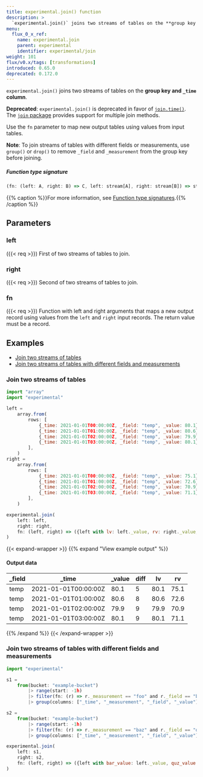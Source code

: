 ```yaml
---
title: experimental.join() function
description: >
  `experimental.join()` joins two streams of tables on the **group key and `_time` column**.
menu:
  flux_0_x_ref:
    name: experimental.join
    parent: experimental
    identifier: experimental/join
weight: 101
flux/v0.x/tags: [transformations]
introduced: 0.65.0
deprecated: 0.172.0
---
```


<!------------------------------------------------------------------------------

IMPORTANT: This page was generated from comments in the Flux source code. Any
edits made directly to this page will be overwritten the next time the
documentation is generated. 

To make updates to this documentation, update the function comments above the
function definition in the Flux source code:

https://github.com/influxdata/flux/blob/master/stdlib/experimental/experimental.flux#L399-L403

Contributing to Flux: https://github.com/influxdata/flux#contributing
Fluxdoc syntax: https://github.com/influxdata/flux/blob/master/docs/fluxdoc.md

------------------------------------------------------------------------------->

`experimental.join()` joins two streams of tables on the **group key and `_time` column**.

**Deprecated**: `experimental.join()` is deprecated in favor of [`join.time()`](https://docs.influxdata.com/flux/v0.x/stdlib/join/time/).
The [`join` package](https://docs.influxdata.com/flux/v0.x/stdlib/join/) provides support
for multiple join methods.

Use the `fn` parameter to map new output tables using values from input tables.

**Note**: To join streams of tables with different fields or measurements,
use `group()` or `drop()` to remove `_field` and `_measurement` from the
group key before joining.

##### Function type signature

```js
(fn: (left: A, right: B) => C, left: stream[A], right: stream[B]) => stream[C] where A: Record, B: Record, C: Record
```

{{% caption %}}For more information, see [Function type signatures](/flux/v0.x/function-type-signatures/).{{% /caption %}}

## Parameters

### left
({{< req >}})
First of two streams of tables to join.



### right
({{< req >}})
Second of two streams of tables to join.



### fn
({{< req >}})
Function with left and right arguments that maps a new output record
using values from the `left` and `right` input records.
The return value must be a record.




## Examples

- [Join two streams of tables](#join-two-streams-of-tables)
- [Join two streams of tables with different fields and measurements](#join-two-streams-of-tables-with-different-fields-and-measurements)

### Join two streams of tables

```js
import "array"
import "experimental"

left =
    array.from(
        rows: [
            {_time: 2021-01-01T00:00:00Z, _field: "temp", _value: 80.1},
            {_time: 2021-01-01T01:00:00Z, _field: "temp", _value: 80.6},
            {_time: 2021-01-01T02:00:00Z, _field: "temp", _value: 79.9},
            {_time: 2021-01-01T03:00:00Z, _field: "temp", _value: 80.1},
        ],
    )
right =
    array.from(
        rows: [
            {_time: 2021-01-01T00:00:00Z, _field: "temp", _value: 75.1},
            {_time: 2021-01-01T01:00:00Z, _field: "temp", _value: 72.6},
            {_time: 2021-01-01T02:00:00Z, _field: "temp", _value: 70.9},
            {_time: 2021-01-01T03:00:00Z, _field: "temp", _value: 71.1},
        ],
    )

experimental.join(
    left: left,
    right: right,
    fn: (left, right) => ({left with lv: left._value, rv: right._value, diff: left._value - right._value}),
)
```

{{< expand-wrapper >}}
{{% expand "View example output" %}}

#### Output data

| _field  | _time                | _value  | diff  | lv   | rv   |
| ------- | -------------------- | ------- | ----- | ---- | ---- |
| temp    | 2021-01-01T00:00:00Z | 80.1    | 5     | 80.1 | 75.1 |
| temp    | 2021-01-01T01:00:00Z | 80.6    | 8     | 80.6 | 72.6 |
| temp    | 2021-01-01T02:00:00Z | 79.9    | 9     | 79.9 | 70.9 |
| temp    | 2021-01-01T03:00:00Z | 80.1    | 9     | 80.1 | 71.1 |

{{% /expand %}}
{{< /expand-wrapper >}}

### Join two streams of tables with different fields and measurements

```js
import "experimental"

s1 =
    from(bucket: "example-bucket")
        |> range(start: -1h)
        |> filter(fn: (r) => r._measurement == "foo" and r._field == "bar")
        |> group(columns: ["_time", "_measurement", "_field", "_value"], mode: "except")

s2 =
    from(bucket: "example-bucket")
        |> range(start: -1h)
        |> filter(fn: (r) => r._measurement == "baz" and r._field == "quz")
        |> group(columns: ["_time", "_measurement", "_field", "_value"], mode: "except")

experimental.join(
    left: s1,
    right: s2,
    fn: (left, right) => ({left with bar_value: left._value, quz_value: right._value}),
)
```

